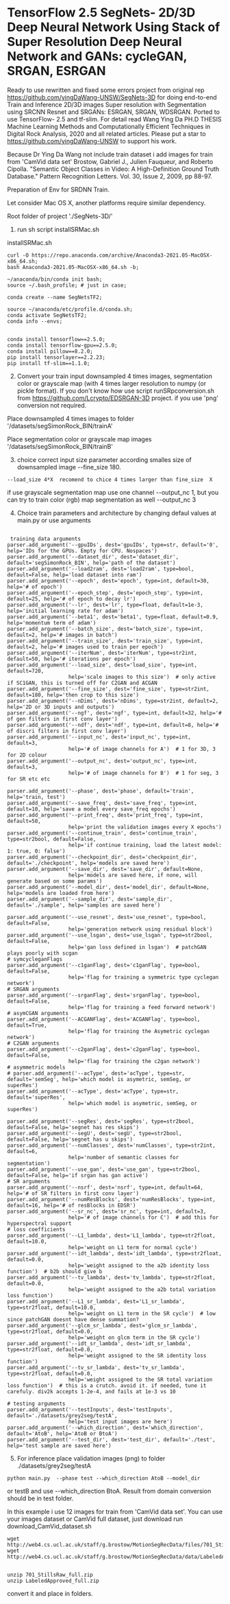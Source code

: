 # TensorFlow 2.5 SegNets- 2D/3D Deep Neural Network Using Stack of Super Resolution Deep Neural Network and GANs: cycleGAN, SRGAN, ESRGAN  

Ready to use rewritten and fixed some errors project from original rep https://github.com/yingDaWang-UNSW/SegNets-3D for doing end-to-end Train and Inference 2D/3D images Super resolution with Segmentation using SRCNN Resnet and SRGANs: ESRGAN, SRGAN, WDSRGAN. Ported to use TensorFlow- 2.5 and tf-slim. For detail read Wang Ying Da PH.D THESIS Machine Learning Methods and Computationally Efficient Techniques in Digital Rock Analysis, 2020 and all related articles. Please put a star to https://github.com/yingDaWang-UNSW to support his work.



Because Dr Ying Da Wang not include train dataset i  add images for train from 'CamVid data set' Brostow, Gabriel J., Julien Fauqueur, and Roberto Cipolla. "Semantic Object Classes in Video: A High-Definition Ground Truth Database." Pattern Recognition Letters. Vol. 30, Issue 2, 2009, pp 88-97.




Preparation of Env for SRDNN Train.


Let consider Mac OS X, another platforms require similar dependency.

Root folder of project './SegNets-3D/' 

1. run sh script  installSRMac.sh

installSRMac.sh 

```
curl -O https://repo.anaconda.com/archive/Anaconda3-2021.05-MacOSX-x86_64.sh;
bash Anaconda3-2021.05-MacOSX-x86_64.sh -b;

~/anaconda/bin/conda init bash;
source ~/.bash_profile; # just in case;

conda create --name SegNetsTF2;

source ~/anaconda/etc/profile.d/conda.sh;
conda activate SegNetsTF2;
conda info --envs;


conda install tensorflow==2.5.0; 
conda install tensorflow-gpu==2.5.0; 
conda install pillow==8.2.0;
pip install tensorlayer==2.2.23;
pip install tf-slim==1.1.0;
```


2. Convert your train input downsampled 4 times images, segmentation color or grayscale map (with 4 times larger resolution to numpy (or pickle format).
If you don't know how use script runSRpconversion.sh from https://github.com/Lcrypto/EDSRGAN-3D project. if you use 'png' conversion not required.


Place downsampled 4 times images to folder  '/datasets/segSimonRock_BIN/trainA'


Place segmentation color or grayscale map images '/datasets/segSimonRock_BIN/trainB'



3. choice correct input size parameter according smalles size of downsampled image --fine_size 180.  
 ```
 --load_size 4*X  recomend to chice 4 times larger than fine_size  X
```
if use grayscale segmentation map use one channel --output_nc 1,  but you can try to train color (rgb) map segmentation as well --output_nc 3



4. Choice train parameters and architecture by changing defaul  values  at main.py or use arguments
 
```

 training data arguments
parser.add_argument('--gpuIDs', dest='gpuIDs', type=str, default='0', help='IDs for the GPUs. Empty for CPU. Nospaces')
parser.add_argument('--dataset_dir', dest='dataset_dir', default='segSimonRock_BIN', help='path of the dataset')
parser.add_argument('--load2ram', dest='load2ram', type=bool, default=False, help='load dataset into ram')
parser.add_argument('--epoch', dest='epoch', type=int, default=30, help='# of epoch')
parser.add_argument('--epoch_step', dest='epoch_step', type=int, default=25, help='# of epoch to decay lr')
parser.add_argument('--lr', dest='lr', type=float, default=1e-3, help='initial learning rate for adam')
parser.add_argument('--beta1', dest='beta1', type=float, default=0.9, help='momentum term of adam')
parser.add_argument('--batch_size', dest='batch_size', type=int, default=2, help='# images in batch')
parser.add_argument('--train_size', dest='train_size', type=int, default=2, help='# images used to train per epoch')
parser.add_argument('--iterNum', dest='iterNum', type=str2int, default=50, help='# iterations per epoch')
parser.add_argument('--load_size', dest='load_size', type=int, default=720,
                    help='scale images to this size')  # only active if SC1GAN, this is turned off for C2GAN and ACGAN
parser.add_argument('--fine_size', dest='fine_size', type=str2int, default=180, help='then crop to this size')
parser.add_argument('--nDims', dest='nDims', type=str2int, default=2, help='2D or 3D inputs and outputs')
parser.add_argument('--ngf', dest='ngf', type=int, default=32, help='# of gen filters in first conv layer')
parser.add_argument('--ndf', dest='ndf', type=int, default=8, help='# of discri filters in first conv layer')
parser.add_argument('--input_nc', dest='input_nc', type=int, default=3,
                    help='# of image channels for A')  # 1 for 3D, 3 for 2D colour
parser.add_argument('--output_nc', dest='output_nc', type=int, default=3,
                    help='# of image channels for B')  # 1 for seg, 3 for SR etc etc

parser.add_argument('--phase', dest='phase', default='train', help='train, test')
parser.add_argument('--save_freq', dest='save_freq', type=int, default=10, help='save a model every save_freq epochs')
parser.add_argument('--print_freq', dest='print_freq', type=int, default=50,
                    help='print the validation images every X epochs')
parser.add_argument('--continue_train', dest='continue_train', type=str2bool, default=False,
                    help='if continue training, load the latest model: 1: true, 0: false')
parser.add_argument('--checkpoint_dir', dest='checkpoint_dir', default='./checkpoint', help='models are saved here')
parser.add_argument('--save_dir', dest='save_dir', default=None,
                    help='models are saved here, if none, will generate based on some params')
parser.add_argument('--model_dir', dest='model_dir', default=None, help='models are loaded from here')
parser.add_argument('--sample_dir', dest='sample_dir', default='./sample', help='samples are saved here')

parser.add_argument('--use_resnet', dest='use_resnet', type=bool, default=False,
                    help='generation network using residual block')
parser.add_argument('--use_lsgan', dest='use_lsgan', type=str2bool, default=False,
                    help='gan loss defined in lsgan')  # patchGAN plays poorly with scgan
# symcycleganFlags
parser.add_argument('--c1ganFlag', dest='c1ganFlag', type=bool, default=False,
                    help='flag for training a symmetric type cyclegan network')
# SRGAN arguments
parser.add_argument('--srganFlag', dest='srganFlag', type=bool, default=False,
                    help='flag for training a feed forward network')
# asymCGAN arguments
parser.add_argument('--ACGANFlag', dest='ACGANFlag', type=bool, default=True,
                    help='flag for training the Asymetric cyclegan network')
# C2GAN arguments
parser.add_argument('--c2ganFlag', dest='c2ganFlag', type=bool, default=False,
                    help='flag for training the c2gan network')
# asymmetric models
# parser.add_argument('--acType', dest='acType', type=str, default='semSeg', help='which model is asymetric, semSeg, or superRes')
parser.add_argument('--acType', dest='acType', type=str, default='superRes',
                    help='which model is asymetric, semSeg, or superRes')

parser.add_argument('--segRes', dest='segRes', type=str2bool, default=False, help='segnet has res skips')
parser.add_argument('--segU', dest='segU', type=str2bool, default=False, help='segnet has u skips')
parser.add_argument('--numClasses', dest='numClasses', type=str2int, default=6,
                    help='number of semantic classes for segmentation')
parser.add_argument('--use_gan', dest='use_gan', type=str2bool, default=False, help='if srgan has gan active')
# SR arguments
parser.add_argument('--nsrf', dest='nsrf', type=int, default=64, help='# of SR filters in first conv layer')
parser.add_argument('--numResBlocks', dest='numResBlocks', type=int, default=16, help='# of resBlocks in EDSR')
parser.add_argument('--sr_nc', dest='sr_nc', type=int, default=3,
                    help='# of image channels for C')  # add this for hyperspectral support
# loss coefficients
parser.add_argument('--L1_lambda', dest='L1_lambda', type=str2float, default=10.0,
                    help='weight on L1 term for normal cycle')
parser.add_argument('--idt_lambda', dest='idt_lambda', type=str2float, default=0.0,
                    help='weight assigned to the a2b identity loss function')  # b2b should give b
parser.add_argument('--tv_lambda', dest='tv_lambda', type=str2float, default=0.0,
                    help='weight assigned to the a2b total variation loss function')
parser.add_argument('--L1_sr_lambda', dest='L1_sr_lambda', type=str2float, default=10.0,
                    help='weight on L1 term in the SR cycle')  # low since patchGAN doesnt have dense summation?
parser.add_argument('--glcm_sr_lambda', dest='glcm_sr_lambda', type=str2float, default=0.0,
                    help='weight on glcm term in the SR cycle')
parser.add_argument('--idt_sr_lambda', dest='idt_sr_lambda', type=str2float, default=0.0,
                    help='weight assigned to the SR identity loss function')
parser.add_argument('--tv_sr_lambda', dest='tv_sr_lambda', type=str2float, default=0.0,
                    help='weight assigned to the SR total variation loss function')  # this is a crutch. avoid it. if needed, tune it carefuly. div2k accepts 1-2e-4, and fails at 1e-3 vs 10

# testing arguments
parser.add_argument('--testInputs', dest='testInputs', default='./datasets/grey2seg/testA',
                    help='test input images are here')
parser.add_argument('--which_direction', dest='which_direction', default='AtoB', help='AtoB or BtoA')
parser.add_argument('--test_dir', dest='test_dir', default='./test', help='test sample are saved here')
```


 
5. For inference place validation images (png) to folder ./datasets/grey2seg/testA  

```
python main.py  --phase test --which_direction AtoB --model_dir 
```

or  testB and use --which_direction BtoA. Result from domain conversion should be in test folder.



In this example i use 12 images for train from 'CamVid data set'. You can use your images dataset or CamVid  full dataset, just download  run download_CamVid_dataset.sh

```
wget http://web4.cs.ucl.ac.uk/staff/g.brostow/MotionSegRecData/files/701_StillsRaw_full.zip
wget http://web4.cs.ucl.ac.uk/staff/g.brostow/MotionSegRecData/data/LabeledApproved_full.zip


unzip 701_StillsRaw_full.zip
unzip LabeledApproved_full.zip

```

 convert it and  place in folders.
